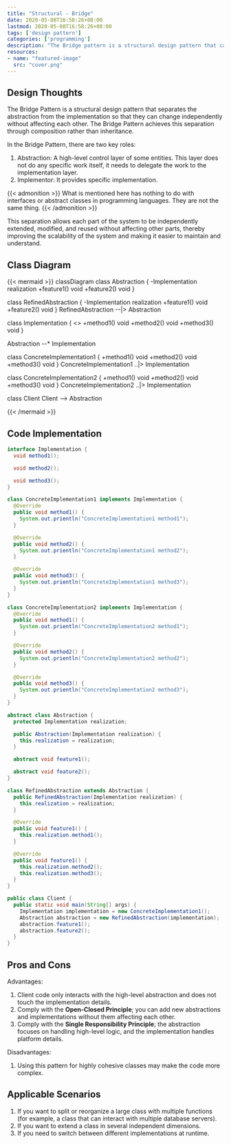 ```yaml
---
title: "Structural - Bridge"
date: 2020-05-08T16:58:26+08:00
lastmod: 2020-05-08T16:58:26+08:00
tags: ['design pattern']
categories: ['programming']
description: "The Bridge pattern is a structural design pattern that can split a large class or a series of closely related classes into two independent hierarchies of abstraction and implementation, so that they can be used separately during development. The Bridge pattern achieves this separation through composition rather than inheritance."
resources:
- name: "featured-image"
  src: "cover.png"
---
```

<!--more-->
## Design Thoughts
The Bridge Pattern is a structural design pattern that separates the abstraction from the implementation so that they can change independently without affecting each other. The Bridge Pattern achieves this separation through composition rather than inheritance.

In the Bridge Pattern, there are two key roles:
1. Abstraction: A high-level control layer of some entities. This layer does not do any specific work itself, it needs to delegate the work to the implementation layer.
2. Implementor: It provides specific implementation.

{{< admonition >}}
What is mentioned here has nothing to do with interfaces or abstract classes in programming languages. They are not the same thing.
{{< /admonition >}}

This separation allows each part of the system to be independently extended, modified, and reused without affecting other parts, thereby improving the scalability of the system and making it easier to maintain and understand.

## Class Diagram
{{< mermaid >}}
classDiagram
  class Abstraction {
    -Implementation realization
    +feature1() void
    +feature2() void
  }

  class RefinedAbstraction {
    -Implementation realization
    +feature1() void
    +feature2() void
  }
  RefinedAbstraction --|> Abstraction

  class Implementation {
    <<interface>>
    +method1() void
    +method2() void
    +method3() void
  }

  Abstraction --* Implementation

  class ConcreteImplementation1 {
    +method1() void
    +method2() void
    +method3() void
  }
  ConcreteImplementation1 ..|> Implementation

  class ConcreteImplementation2 {
    +method1() void
    +method2() void
    +method3() void
  }
  ConcreteImplementation2 ..|> Implementation

  class Client
  Client --> Abstraction

{{< /mermaid >}}

## Code Implementation
```java
interface Implementation {
  void method1();

  void method2();

  void method3();
}

class ConcreteImplementation1 implements Implementation {
  @Override
  public void method1() {
    System.out.prientln("ConcreteImplementation1 method1");
  }

  @Override
  public void method2() {
    System.out.prientln("ConcreteImplementation1 method2");
  }

  @Override
  public void method3() {
    System.out.prientln("ConcreteImplementation1 method3");
  }
}

class ConcreteImplementation2 implements Implementation {
  @Override
  public void method1() {
    System.out.prientln("ConcreteImplementation2 method1");
  }

  @Override
  public void method2() {
    System.out.prientln("ConcreteImplementation2 method2");
  }

  @Override
  public void method3() {
    System.out.prientln("ConcreteImplementation2 method3");
  }
}

abstract class Abstraction {
  protected Implementation realization;

  public Abstraction(Implementation realization) {
    this.realization = realization;
  }

  abstract void feature1();

  abstract void feature2();
}

class RefinedAbstraction extends Abstraction {
  public RefinedAbstraction(Implementation realization) {
    this.realization = realization;
  }

  @Override
  public void feature1() {
    this.realization.method1();
  }

  @Override
  public void feature1() {
    this.realization.method2();
    this.realization.method3();
  }
}

public class Client {
  public static void main(String[] args) {
    Implementation implementation = new ConcreteImplementation1();
    Abstraction abstraction = new RefinedAbstraction(implementation);
    abstraction.feature1();
    abstraction.feature2();
  }
}
```

## Pros and Cons
Advantages:
1. Client code only interacts with the high-level abstraction and does not touch the implementation details.
2. Comply with the **Open-Closed Principle**; you can add new abstractions and implementations without them affecting each other.
3. Comply with the **Single Responsibility Principle**; the abstraction focuses on handling high-level logic, and the implementation handles platform details.

Disadvantages:
1. Using this pattern for highly cohesive classes may make the code more complex.

## Applicable Scenarios
1. If you want to split or reorganize a large class with multiple functions (for example, a class that can interact with multiple database servers).
2. If you want to extend a class in several independent dimensions.
3. If you need to switch between different implementations at runtime.
